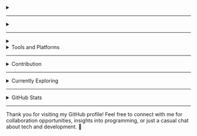 
<details>
  <summary></summary>
  <br />
  
  Hello, I'm **Rechan Dinata**, a passionate programmer focused on building efficient and scalable applications. Coding is my craft, and I enjoy the problem-solving process, constantly learning new techniques and improving my skills.

  When I'm not coding, I explore the fascinating world of cryptography, delve into the Internet of Things (IoT), or enjoy a warm cup of coffee. ☕️
</details>

---

<details>
  <summary></summary>
  
 ![Top Langs](https://github-readme-stats.vercel.app/api/top-langs/?username=Zreechxnn&layout=pie&theme=dark&hide_border=true)

</details>

---

<details>
  <summary></summary>
  
  ### Languages:
  <div class="tools">
    <a href="https://www.w3schools.com/cpp/">
      <img src="https://raw.githubusercontent.com/devicons/devicon/master/icons/cplusplus/cplusplus-original.svg" width="40" height="40" alt="C++">
    </a>
    <a href="https://www.python.org">
      <img src="https://raw.githubusercontent.com/devicons/devicon/master/icons/python/python-original.svg" width="40" height="40" alt="Python">
    </a>
    <a href="https://www.java.com/en/">
      <img src="https://github.com/devicons/devicon/blob/master/icons/java/java-original.svg" width="40" height="40" alt="Ruby">
    </a>
    <a href="https://www.mysql.com/">
      <img src="https://raw.githubusercontent.com/devicons/devicon/master/icons/mysql/mysql-original-wordmark.svg" width="40" height="40" alt="MySQL">
    </a>
  </div>
</details>

<details>
  <summary>Tools and Platforms</summary>
  I use various tools and platforms to enhance my development process.

  <div class="tools">
    <a href="https://code.visualstudio.com/">
      <img src="https://github.com/devicons/devicon/blob/master/icons/vscode/vscode-original.svg" width="40" height="40" alt="Arduino">
    </a>
    <a href="https://www.arduino.cc/">
      <img src="https://cdn.worldvectorlogo.com/logos/arduino-1.svg" width="40" height="40" alt="Arduino">
    </a>
    <a href="https://git-scm.com/">
      <img src="https://www.vectorlogo.zone/logos/git-scm/git-scm-icon.svg" width="40" height="40" alt="Git">
    </a>
    <a href=https://ubuntu.com/">
      <img src="https://github.com/devicons/devicon/blob/master/icons/ubuntu/ubuntu-original.svg" width="40" height="40" alt="Linux">
    </a>
    <a href="https://opencv.org/">
      <img src="https://github.com/devicons/devicon/blob/master/icons/opencv/opencv-original.svg" width="40" height="40" alt="Linux">
    </a>
    <a href="https://www.libsdl.org/">
      <img src="https://github.com/devicons/devicon/blob/master/icons/sdl/sdl-original.svg" width="40" height="40" alt="Linux">
    </a>
    <a href="https://www.nano-editor.org/">
      <img src="https://github.com/devicons/devicon/blob/master/icons/nano/nano-original.svg" width="40" height="40" alt="Linux">
    </a>
    <a href="https://www.openssh.com/">
      <img src="https://github.com/devicons/devicon/blob/master/icons/ssh/ssh-original-wordmark.svg" width="40" height="40" alt="Linux">
    </a>
  </div>
</details>

---

<details>
  <summary>Contribution</summary>
  
  ![Snake Animation](https://github.com/Zreechxnn/Zreechxnn/blob/main/dist/snake.svg)
  
</details>

---

<details>
  <summary>Currently Exploring</summary>
  
  - **Cryptography:** I'm deepening my knowledge of cryptography and encryption methods to secure data and communication. 🔐
  - **IoT (Internet of Things):** Exploring the connection between software and hardware to create smarter systems. 🌐
    
</details>

---

<details>
  <summary>GitHub Stats</summary>
  
  ![GitHub Stats](https://github-readme-stats.vercel.app/api?username=Zreechxnn&theme=radical&show_icons=true&count_private=true)
  
</details>

---

Thank you for visiting my GitHub profile! Feel free to connect with me for collaboration opportunities, insights into programming, or just a casual chat about tech and development. 🚀
